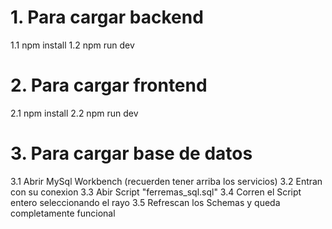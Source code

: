 # 1. Para cargar backend
1.1 npm install
1.2 npm run dev

# 2. Para cargar frontend
2.1 npm install
2.2 npm run dev

# 3. Para cargar base de datos
3.1 Abrir MySql Workbench (recuerden tener arriba los servicios)
3.2 Entran con su conexion
3.3 Abir Script "ferremas_sql.sql"
3.4 Corren el Script entero seleccionando el rayo
3.5 Refrescan los Schemas y queda completamente funcional
